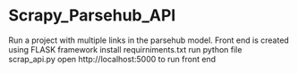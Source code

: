# Scrapy_Parsehub_API
Run a project with multiple links in the parsehub model.
Front end is created using FLASK framework
install requirniments.txt
run python file scrap_api.py
open http://localhost:5000 to run front end

